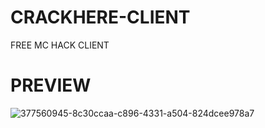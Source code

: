 # CRACKHERE-CLIENT
FREE MC HACK CLIENT

# PREVIEW
![377560945-8c30ccaa-c896-4331-a504-824dcee978a7](https://github.com/user-attachments/assets/2e6d2fd9-0529-4cb6-b8b1-3d6d8400f64e)
